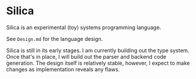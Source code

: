# Silica
Silica is an experimental (toy) systems programming language. 

See `Design.md` for the language design.

Silica is still in its early stages. I am currently building out the type
system. Once that's in place, I will build out the parser and backend code
generation. The design itself is relatively stable, however, I expect to make
changes as implementation reveals any flaws.
